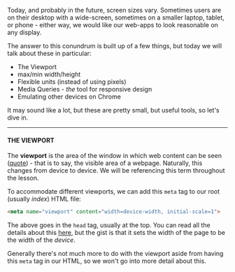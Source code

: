 Today, and probably in the future, screen sizes vary. Sometimes users are on their desktop with a wide-screen, sometimes on a smaller laptop, tablet, or phone - either way, we would like our web-apps to look reasonable on any display.

  

The answer to this conundrum is built up of a few things, but today we will talk about these in particular:

  

-   The Viewport
-   max/min width/height
-   Flexible units (instead of using pixels)
-   Media Queries - _the_ tool for responsive design
-   Emulating other devices on Chrome

It may sound like a lot, but these are pretty small, but useful tools, so let's dive in.

  

  

----------

  

  

#### **THE VIEWPORT**

  

  

The **viewport** is the area of the window in which web content can be seen ([quote](https://developer.mozilla.org/en-US/docs/Web/HTML/Element/meta)) - that is to say, the visible area of a webpage. Naturally, this changes from device to device. We will be referencing this term throughout the lesson.

  

To accommodate different viewports, we can add this `meta` tag to our root (usually _index_) HTML file:

  

```html
<meta name="viewport" content="width=device-width, initial-scale=1">
```
  

The above goes in the `head` tag, usually at the top. You can read all the details about this [here](https://developer.mozilla.org/en-US/docs/Web/CSS/Viewport_concepts), but the gist is that it sets the width of the page to be the width of the _device_.

  

Generally there's not much more to do with the viewport aside from having this `meta` tag in our HTML, so we won't go into more detail about this.
